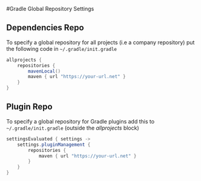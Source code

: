 #Gradle Global Repository Settings

## Dependencies Repo

To specify a global repository for all projects (i.e a company repository) put the following code in `~/.gradle/init.gradle`

```groovy
allprojects {
    repositories {
        mavenLocal()
        maven { url "https://your-url.net" }
    }
}
```



## Plugin Repo

To specify a global repository for Gradle plugins add this to `~/.gradle/init.gradle` 
(outside the *allprojects* block)

```groovy
settingsEvaluated { settings ->
    settings.pluginManagement {
        repositories {
            maven { url "https://your-url.net" }   
        }
    }
}
```

